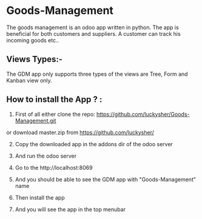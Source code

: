 # Goods-Management
The goods management is an odoo app written in python. The app is beneficial for both customers and suppliers. A customer can
track his incoming goods etc..


Views Types:-
-------------

The GDM app only supports three types of the views are Tree, Form and Kanban view only.


How to install the App ? :
-----------------------

1. First of all either clone the repo:
  https://github.com/luckysher/Goods-Management.git

  or download master.zip from https://github.com/luckysher/

2. Copy the downloaded app in the addons dir of the odoo server

3. And run the odoo server

4. Go to the http://localhost:8069

5. And you should be able to see the GDM app with "Goods-Management" name

6. Then install the app

7. And you will see the app in the top menubar

